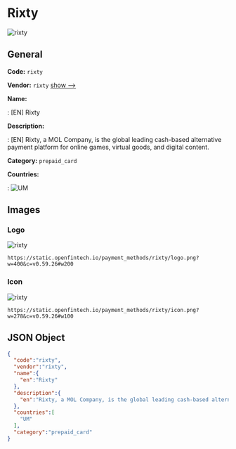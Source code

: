 
# Rixty 
![rixty](https://static.openfintech.io/payment_methods/rixty/logo.png?w=400&c=v0.59.26#w200)  

## General 
**Code:** `rixty` 
 
**Vendor:** `rixty` [show -->](/vendors/rixty/) 
 
**Name:** 
 
:	[EN] Rixty 
 
**Description:** 
 
: [EN] Rixty, a MOL Company, is the global leading cash-based alternative payment platform for online games, virtual goods, and digital content. 
 
**Category:** `prepaid_card` 
 
**Countries:** 
 
:	![UM](https://cdnjs.cloudflare.com/ajax/libs/flag-icon-css/3.3.0/flags/4x3/um.svg#w24)  

## Images 

### Logo 
![rixty](https://static.openfintech.io/payment_methods/rixty/logo.png?w=400&c=v0.59.26#w200)  

```
https://static.openfintech.io/payment_methods/rixty/logo.png?w=400&c=v0.59.26#w200
```  

### Icon 
![rixty](https://static.openfintech.io/payment_methods/rixty/icon.png?w=278&c=v0.59.26#w100)  

```
https://static.openfintech.io/payment_methods/rixty/icon.png?w=278&c=v0.59.26#w100
```  

## JSON Object 

```json
{
  "code":"rixty",
  "vendor":"rixty",
  "name":{
    "en":"Rixty"
  },
  "description":{
    "en":"Rixty, a MOL Company, is the global leading cash-based alternative payment platform for online games, virtual goods, and digital content."
  },
  "countries":[
    "UM"
  ],
  "category":"prepaid_card"
}
```  
